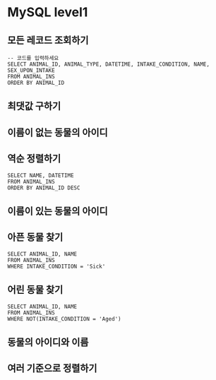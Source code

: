 # MySQL level1

## 모든 레코드 조회하기

```
-- 코드를 입력하세요
SELECT ANIMAL_ID, ANIMAL_TYPE, DATETIME, INTAKE_CONDITION, NAME, SEX_UPON_INTAKE
FROM ANIMAL_INS
ORDER BY ANIMAL_ID
```



## 최댓값 구하기



## 이름이 없는 동물의 아이디



## 역순 정렬하기

```
SELECT NAME, DATETIME
FROM ANIMAL_INS
ORDER BY ANIMAL_ID DESC
```



## 이름이 있는 동물의 아이디



## 아픈 동물 찾기

```
SELECT ANIMAL_ID, NAME
FROM ANIMAL_INS
WHERE INTAKE_CONDITION = 'Sick'
```



## 어린 동물 찾기

```
SELECT ANIMAL_ID, NAME
FROM ANIMAL_INS
WHERE NOT(INTAKE_CONDITION = 'Aged')
```



## 동물의 아이디와 이름



## 여러 기준으로 정렬하기

